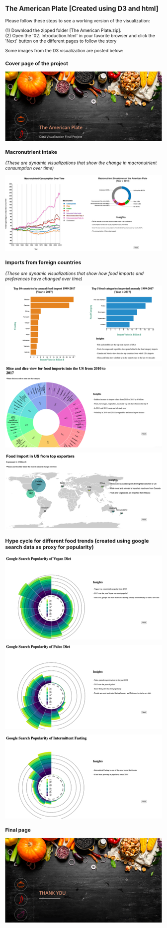 ## The American Plate [Created using D3 and html]

Please follow these steps to see a working version of the visualization: <br />

  (1) Download the zipped folder [The American Plate.zip]. <br />
  (2) Open the '02. Introduction.html' in your favorite browser and click the 'Next' button on the different pages to follow the story <br />

Some images from the D3 visualization are posted below: <br />

### Cover page of the project <br />

<kbd><img src="https://github.com/Aakanksha1108/D3_Assignment/blob/master/Screen%20Shot%202020-08-02%20at%202.27.32%20PM.png?raw=true" /></kbd>

### Macronutrient intake <br />
*(These are dynamic visualizations that show the change in macronutrient consumption over time)* <br />

<kbd><img src="https://github.com/Aakanksha1108/D3_Assignment/blob/master/Screen%20Shot%202020-08-02%20at%202.28.10%20PM.png?raw=true" /></kbd>

### Imports from foreign countries <br />
*(These are dynamic visualizations that show how food imports and preferences have changed over time)* <br />

<kbd><img src="https://github.com/Aakanksha1108/D3_Assignment/blob/master/Screen%20Shot%202020-08-02%20at%202.28.32%20PM.png?raw=true" /></kbd>

<kbd><img src="https://github.com/Aakanksha1108/D3_Assignment/blob/master/Screen%20Shot%202020-08-02%20at%202.28.51%20PM.png?raw=true" /></kbd>

<kbd><img src="https://github.com/Aakanksha1108/D3_Assignment/blob/master/Screen%20Shot%202020-08-02%20at%202.29.06%20PM.png?raw=true" /></kbd>

### Hype cycle for different food trends (created using google search data as proxy for popularity)

<kbd><img src="https://github.com/Aakanksha1108/D3_Assignment/blob/master/Screen%20Shot%202020-08-02%20at%202.29.58%20PM.png?raw=true" /></kbd>

<kbd><img src="https://github.com/Aakanksha1108/D3_Assignment/blob/master/Screen%20Shot%202020-08-02%20at%203.50.31%20PM.png?raw=true" /></kbd>

<kbd><img src="https://github.com/Aakanksha1108/D3_Assignment/blob/master/Screen%20Shot%202020-08-02%20at%203.50.46%20PM.png?raw=true" /></kbd>

### Final page

<kbd><img src="https://github.com/Aakanksha1108/D3_Assignment/blob/master/Screen%20Shot%202020-08-02%20at%203.51.04%20PM.png?raw=true" /></kbd>





